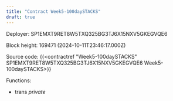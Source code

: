 ```yaml
---
title: "Contract Week5-100daySTACKS"
draft: true
---
```

Deployer: SP1EMXT9RET8W5TXQ325BG3TJ6X15NXV5GKEGVQE6


 



Block height: 169471 (2024-10-11T23:46:17.000Z)

Source code: {{<contractref "Week5-100daySTACKS" SP1EMXT9RET8W5TXQ325BG3TJ6X15NXV5GKEGVQE6 Week5-100daySTACKS>}}

Functions:

* trans _private_
